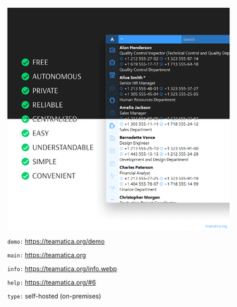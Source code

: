 ![cover](cover.webp)

`demo:` https://teamatica.org/demo

`main:` https://teamatica.org

`info:` https://teamatica.org/info.webp

`help:` https://teamatica.org/#6

`type:` self-hosted (on-premises)
